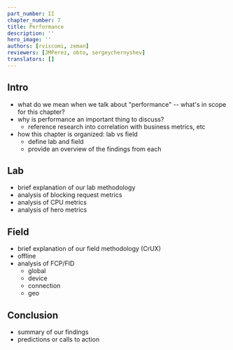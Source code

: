 ```yaml
---
part_number: II
chapter_number: 7
title: Performance
description: ''
hero_image: ''
authors: [rviscomi, zeman]
reviewers: [JMPerez, obto, sergeychernyshev]
translators: []
---
```


## Intro
- what do we mean when we talk about "performance" -- what's in scope for this chapter?
- why is performance an important thing to discuss?
  - reference research into correlation with business metrics, etc
- how this chapter is organized: lab vs field
  - define lab and field
  - provide an overview of the findings from each

## Lab
- brief explanation of our lab methodology
- analysis of blocking request metrics
- analysis of CPU metrics
- analysis of hero metrics

## Field
- brief explanation of our field methodology (CrUX)
- offline
- analysis of FCP/FID
  - global
  - device
  - connection
  - geo

## Conclusion
- summary of our findings
- predictions or calls to action
